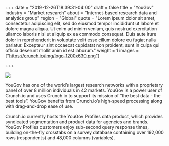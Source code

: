 +++
date = "2019-12-26T18:39:31-04:00"
draft = false
title = "YouGov"
industry = "Market research"
about = "Internet-based research data and analytics group"
region = "Global"
quote = "Lorem ipsum dolor sit amet, consectetur adipiscing elit, sed do eiusmod tempor incididunt ut labore et dolore magna aliqua. Ut enim ad minim veniam, quis nostrud exercitation ullamco laboris nisi ut aliquip ex ea commodo consequat. Duis aute irure dolor in reprehenderit in voluptate velit esse cillum dolore eu fugiat nulla pariatur. Excepteur sint occaecat cupidatat non proident, sunt in culpa qui officia deserunt mollit anim id est laborum."
weight = 1
images = ["https://crunch.io/img/logo-1200x630.png"]

+++

![](https://via.placeholder.com/450x350)

YouGov has one of the world’s largest research networks with a proprietary panel of over 8 million individuals in 42 markets. YouGov is a power user of Crunch.io and uses Crunch.io to support its mission of “the best data - the best tools”.  YouGov benefits from Crunch.io’s high-speed processing along with drag-and-drop ease of use.

Crunch.io currently hosts the YouGov Profiles data product, which provides syndicated segmentation and product data for agencies and brands. YouGov Profiles customers enjoy sub-second query response times, building on-the-fly crosstabs on a survey database containing over 192,000 rows (respondents) and 48,000 columns (variables).
